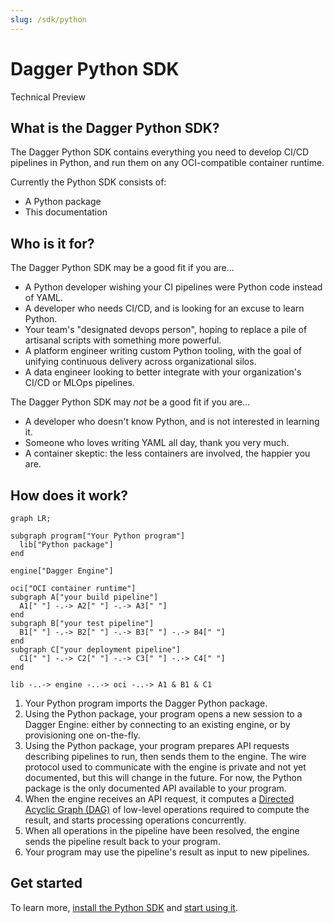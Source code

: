 ```yaml
---
slug: /sdk/python
---
```


# Dagger Python SDK

<div class="status-badge">Technical Preview</div>

## What is the Dagger Python SDK?

The Dagger Python SDK contains everything you need to develop CI/CD pipelines in Python, and run them on any OCI-compatible container runtime.

Currently the Python SDK consists of:

* A Python package
* This documentation

## Who is it for?

The Dagger Python SDK may be a good fit if you are...

* A Python developer wishing your CI pipelines were Python code instead of YAML.
* A developer who needs CI/CD, and is looking for an excuse to learn Python.
* Your team's "designated devops person", hoping to replace a pile of artisanal scripts with something more powerful.
* A platform engineer writing custom Python tooling, with the goal of unifying continuous delivery across organizational silos.
* A data engineer looking to better integrate with your organization's CI/CD or MLOps pipelines.

The Dagger Python SDK may *not* be a good fit if you are...

* A developer who doesn't know Python, and is not interested in learning it.
* Someone who loves writing YAML all day, thank you very much.
* A container skeptic: the less containers are involved, the happier you are.

## How does it work?

```mermaid
graph LR;

subgraph program["Your Python program"]
  lib["Python package"]
end

engine["Dagger Engine"]

oci["OCI container runtime"]
subgraph A["your build pipeline"]
  A1[" "] -.-> A2[" "] -.-> A3[" "]
end
subgraph B["your test pipeline"]
  B1[" "] -.-> B2[" "] -.-> B3[" "] -.-> B4[" "]
end
subgraph C["your deployment pipeline"]
  C1[" "] -.-> C2[" "] -.-> C3[" "] -.-> C4[" "]
end

lib -..-> engine -..-> oci -..-> A1 & B1 & C1
```

1. Your Python program imports the Dagger Python package.
2. Using the Python package, your program opens a new session to a Dagger Engine: either by connecting to an existing engine, or by provisioning one on-the-fly.
3. Using the Python package, your program prepares API requests describing pipelines to run, then sends them to the engine. The wire protocol used to communicate with the engine is private and not yet documented, but this will change in the future. For now, the Python package is the only documented API available to your program.
4. When the engine receives an API request, it computes a [Directed Acyclic Graph (DAG)](https://en.wikipedia.org/wiki/Directed_acyclic_graph) of low-level operations required to compute the result, and starts processing operations concurrently.
5. When all operations in the pipeline have been resolved, the engine sends the pipeline result back to your program.
6. Your program may use the pipeline's result as input to new pipelines.

## Get started

To learn more, [install the Python SDK](./866944-install.md) and [start using it](./628797-get-started.md).
